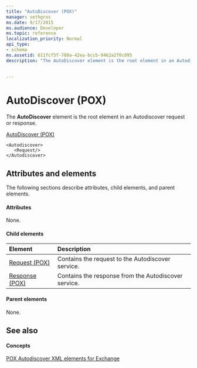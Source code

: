 ```yaml
---
title: "AutoDiscover (POX)"
manager: sethgros
ms.date: 9/17/2015
ms.audience: Developer
ms.topic: reference
localization_priority: Normal
api_type:
- schema
ms.assetid: 611fcf5f-780a-42ea-bccb-9462a2f0c095
description: "The AutoDiscover element is the root element in an Autodiscover request or response."
 
 
---
```


# AutoDiscover (POX)

The **AutoDiscover** element is the root element in an Autodiscover request or response. 
  
[AutoDiscover (POX)](autodiscover-pox.md)
  
```
<Autodiscover>
   <Request/>
</Autodiscover>
```

## Attributes and elements

The following sections describe attributes, child elements, and parent elements.
  
#### Attributes

None.
  
#### Child elements

|**Element**|**Description**|
|:-----|:-----|
|[Request (POX)](request-pox.md) <br/> |Contains the request to the Autodiscover service.  <br/> |
|[Response (POX)](response-pox.md) <br/> |Contains the response from the Autodiscover service.  <br/> |
   
#### Parent elements

None.
  
## See also

#### Concepts

[POX Autodiscover XML elements for Exchange](pox-autodiscover-xml-elements-for-exchange.md)

